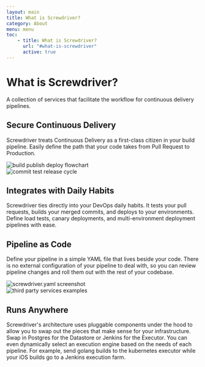 ```yaml
---
layout: main
title: What is Screwdriver?
category: About
menu: menu
toc:
    - title: What is Screwdriver?
      url: "#what-is-screwdriver"
      active: true
---
```


# What is Screwdriver?

A collection of services that facilitate the workflow for continuous delivery pipelines.

<div class="row">
    <div class="col-xs-12 col-md-8">
        <h2>Secure Continuous Delivery</h2>
        <p>Screwdriver treats Continuous Delivery as a first-class citizen in your build pipeline.
        Easily define the path that your code takes from Pull Request to Production.</p>
    </div>
    <div class="col-xs-12 col-md-4">
        <img src="/screwdriver-cd-guide/assets/continuous_delivery.png" class="cd" alt="build publish deploy flowchart">
    </div>
</div>

<div class="row">
    <div class="col-xs-12 col-md-4">
        <img src="/screwdriver-cd-guide/assets/daily_habits.png" class="dh" alt="commit test release cycle">
    </div>
    <div class="col-xs-12 col-md-8">
        <h2>Integrates with Daily Habits</h2>
        <p>Screwdriver ties directly into your DevOps daily habits.
        It tests your pull requests, builds your merged commits, and deploys to your environments.
        Define load tests, canary deployments, and multi-environment deployment pipelines with ease.</p>
    </div>
</div>

<div class="row">
    <div class="col-xs-12 col-md-8">
        <h2>Pipeline as Code</h2>
        <p>Define your pipeline in a simple YAML file that lives beside your code.
        There is no external configuration of your pipeline to deal with,
        so you can review pipeline changes and roll them out with the rest of your codebase.</p>
    </div>
    <div class="col-xs-12 col-md-4">
        <img src="/screwdriver-cd-guide/assets/pipeline_code.png" class="pc" alt="screwdriver.yaml screenshot">
    </div>
</div>

<div class="row">
    <div class="col-xs-12 col-md-4">
        <img src="/screwdriver-cd-guide/assets/3rd_party_services.png" class="party" alt="third party services examples">
    </div>
    <div class="col-xs-12 col-md-8">
        <h2>Runs Anywhere</h2>
        <p>Screwdriver's architecture uses pluggable components under the hood
        to allow you to swap out the pieces that make sense for your infrastructure.
        Swap in Postgres for the Datastore or Jenkins for the Executor.
        You can even dynamically select an execution engine based on the needs of each pipeline.
        For example, send golang builds to the kubernetes executor while your iOS builds go to a
        Jenkins execution farm.</p>
    </div>
</div>
